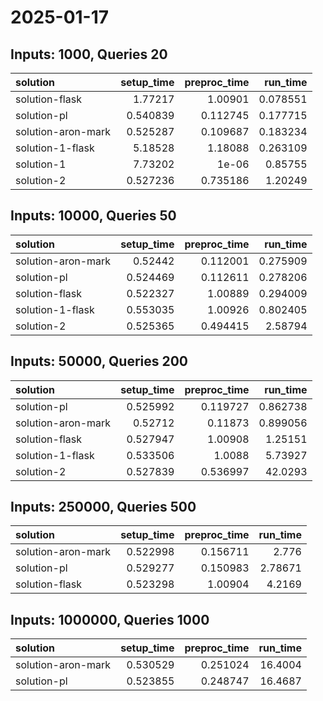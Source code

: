 # 2025-01-17

## Inputs: 1000, Queries 20

| solution           |   setup_time |   preproc_time |   run_time |
|:-------------------|-------------:|---------------:|-----------:|
| solution-flask     |     1.77217  |       1.00901  |   0.078551 |
| solution-pl        |     0.540839 |       0.112745 |   0.177715 |
| solution-aron-mark |     0.525287 |       0.109687 |   0.183234 |
| solution-1-flask   |     5.18528  |       1.18088  |   0.263109 |
| solution-1         |     7.73202  |       1e-06    |   0.85755  |
| solution-2         |     0.527236 |       0.735186 |   1.20249  |

## Inputs: 10000, Queries 50

| solution           |   setup_time |   preproc_time |   run_time |
|:-------------------|-------------:|---------------:|-----------:|
| solution-aron-mark |     0.52442  |       0.112001 |   0.275909 |
| solution-pl        |     0.524469 |       0.112611 |   0.278206 |
| solution-flask     |     0.522327 |       1.00889  |   0.294009 |
| solution-1-flask   |     0.553035 |       1.00926  |   0.802405 |
| solution-2         |     0.525365 |       0.494415 |   2.58794  |

## Inputs: 50000, Queries 200

| solution           |   setup_time |   preproc_time |   run_time |
|:-------------------|-------------:|---------------:|-----------:|
| solution-pl        |     0.525992 |       0.119727 |   0.862738 |
| solution-aron-mark |     0.52712  |       0.11873  |   0.899056 |
| solution-flask     |     0.527947 |       1.00908  |   1.25151  |
| solution-1-flask   |     0.533506 |       1.0088   |   5.73927  |
| solution-2         |     0.527839 |       0.536997 |  42.0293   |

## Inputs: 250000, Queries 500

| solution           |   setup_time |   preproc_time |   run_time |
|:-------------------|-------------:|---------------:|-----------:|
| solution-aron-mark |     0.522998 |       0.156711 |    2.776   |
| solution-pl        |     0.529277 |       0.150983 |    2.78671 |
| solution-flask     |     0.523298 |       1.00904  |    4.2169  |

## Inputs: 1000000, Queries 1000

| solution           |   setup_time |   preproc_time |   run_time |
|:-------------------|-------------:|---------------:|-----------:|
| solution-aron-mark |     0.530529 |       0.251024 |    16.4004 |
| solution-pl        |     0.523855 |       0.248747 |    16.4687 |